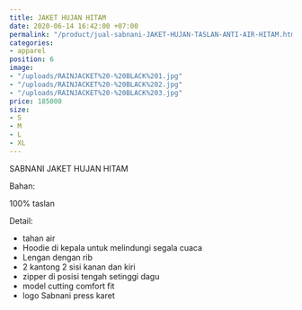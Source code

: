 ```yaml
---
title: JAKET HUJAN HITAM
date: 2020-06-14 16:42:00 +07:00
permalink: "/product/jual-sabnani-JAKET-HUJAN-TASLAN-ANTI-AIR-HITAM.html"
categories:
- apparel
position: 6
image:
- "/uploads/RAINJACKET%20-%20BLACK%201.jpg"
- "/uploads/RAINJACKET%20-%20BLACK%202.jpg"
- "/uploads/RAINJACKET%20-%20BLACK%203.jpg"
price: 185000
size:
- S
- M
- L
- XL
---
```


SABNANI
JAKET HUJAN HITAM

Bahan:

100% taslan

Detail:

- tahan air
- Hoodie di kepala untuk melindungi segala cuaca
- Lengan dengan rib
- 2 kantong 2 sisi kanan dan kiri
- zipper di posisi tengah setinggi dagu
- model cutting comfort fit
- logo Sabnani press karet